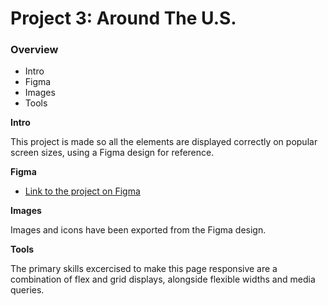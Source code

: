 # Project 3: Around The U.S.

### Overview

- Intro
- Figma
- Images
- Tools

**Intro**

This project is made so all the elements are displayed correctly on popular screen sizes, using a Figma design for reference.

**Figma**

- [Link to the project on Figma](https://www.figma.com/file/ii4xxsJ0ghevUOcssTlHZv/Sprint-3%3A-Around-the-US?node-id=0%3A1)

**Images**

Images and icons have been exported from the Figma design.

**Tools**

The primary skills excercised to make this page responsive are a combination of flex and grid displays, alongside flexible widths and media queries.
